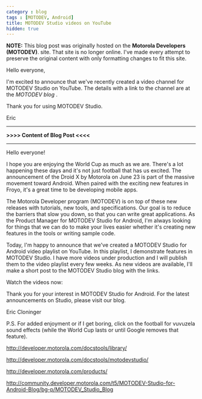 ```yaml
---
category : blog
tags : [MOTODEV, Android]
title: MOTODEV Studio videos on YouTube
hidden: true
---
```

**NOTE:** This blog post was originally hosted on the **Motorola Developers (MOTODEV)**. site. That site is no longer online. I've made every attempt to preserve the original content with only formatting changes to fit this site.

Hello everyone,

I'm excited to announce that we've recently created a video channel for
MOTODEV Studio on YouTube. The details with a link to the channel are at
the *MOTODEV blog* .

Thank you for using MOTODEV Studio.

Eric

------------------------------------------------------------------------

**&gt;&gt;&gt;&gt; Content of Blog Post &lt;&lt;&lt;&lt;**

------------------------------------------------------------------------

Hello everyone!

I hope you are enjoying the World Cup as much as we are. There's a lot
happening these days and it's not just football that has us excited. The
announcement of the Droid X by Motorola on June 23 is part of the
massive movement toward Android. When paired with the exciting new
features in Froyo, it's a great time to be developing mobile apps.

The Motorola Developer program (MOTODEV) is on top of these new releases
with tutorials, new tools, and specifications. Our goal is to reduce the
barriers that slow you down, so that you can write great applications.
As the Product Manager for MOTODEV Studio for Android, I'm always
looking for things that we can do to make your lives easier whether it's
creating new features in the tools or writing sample code.

Today, I'm happy to announce that we've created a MOTODEV Studio for
Android video playlist on YouTube. In this playlist, I demonstrate
features in MOTODEV Studio. I have more videos under production and I
will publish them to the video playlist every few weeks. As new videos
are available, I'll make a short post to the MOTODEV Studio blog with
the links.

Watch the videos now:

Thank you for your interest in MOTODEV Studio for Android. For the
latest announcements on Studio, please visit our blog.

Eric Cloninger

P.S. For added enjoyment or if I get boring, click on the football for
vuvuzela sound effects (while the World Cup lasts or until Google
removes that feature).

http://developer.motorola.com/docstools/library/

http://developer.motorola.com/docstools/motodevstudio/

http://developer.motorola.com/products/

http://community.developer.motorola.com/t5/MOTODEV-Studio-for-Android-Blog/bg-p/MOTODEV_Studio_Blog
